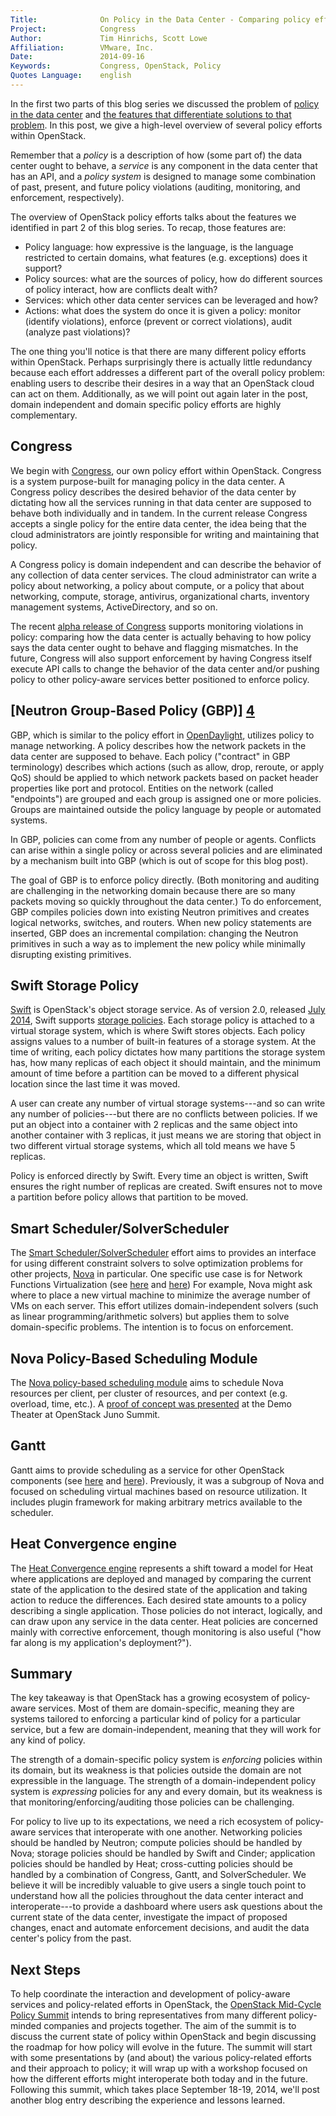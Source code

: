 ```yaml
---
Title:				On Policy in the Data Center - Comparing policy efforts
Project:			Congress
Author:				Tim Hinrichs, Scott Lowe
Affiliation:		VMware, Inc.
Date:				2014-09-16
Keywords:			Congress, OpenStack, Policy
Quotes Language:	english
---
```


In the first two parts of this blog series we discussed the problem of [policy in the data center][1] and [the features that differentiate solutions to that problem][2]. In this post, we give a high-level overview of several policy efforts within OpenStack.

Remember that a _policy_ is a description of how (some part of) the data center ought to behave, a _service_ is any component in the data center that has an API, and a _policy system_ is designed to manage some combination of past, present, and future policy violations (auditing, monitoring, and enforcement, respectively).

The overview of OpenStack policy efforts talks about the features we identified in part 2 of this blog series. To recap, those features are:

* Policy language: how expressive is the language, is the language restricted to certain domains, what features (e.g. exceptions) does it support?
* Policy sources: what are the sources of policy, how do different sources of policy interact, how are conflicts dealt with?
* Services: which other data center services can be leveraged and how?
* Actions: what does the system do once it is given a policy: monitor (identify violations), enforce (prevent or correct violations), audit (analyze past violations)?

The one thing you'll notice is that there are many different policy efforts within OpenStack. Perhaps surprisingly there is actually little redundancy because each effort addresses a different part of the overall policy problem: enabling users to describe their desires in a way that an OpenStack cloud can act on them. Additionally, as we will point out again later in the post, domain independent and domain specific policy efforts are highly complementary.

## Congress

We begin with [Congress][3], our own policy effort within OpenStack. Congress is a system purpose-built for managing policy in the data center. A Congress policy describes the desired behavior of the data center by dictating how all the services running in that data center are supposed to behave both individually and in tandem. In the current release Congress accepts a single policy for the entire data center, the idea being that the cloud administrators are jointly responsible for writing and maintaining that policy.

A Congress policy is domain independent and can describe the behavior of any collection of data center services. The cloud administrator can write a policy about networking, a policy about compute, or a policy that about networking, compute, storage, antivirus, organizational charts, inventory management systems, ActiveDirectory, and so on.

The recent [alpha release of Congress][18] supports monitoring violations in policy: comparing how the data center is actually behaving to how policy says the data center ought to behave and flagging mismatches. In the future, Congress will also support enforcement by having Congress itself execute API calls to change the behavior of the data center and/or pushing policy to other policy-aware services better positioned to enforce policy.

## [Neutron Group-Based Policy (GBP)] [4]

GBP, which is similar to the policy effort in [OpenDaylight][5], utilizes policy to manage networking. A policy describes how the network packets in the data center are supposed to behave. Each policy ("contract" in GBP terminology) describes which actions (such as allow, drop, reroute, or apply QoS) should be applied to which network packets based on packet header properties like port and protocol. Entities on the network (called "endpoints") are grouped and each group is assigned one or more policies. Groups are maintained outside the policy language by people or automated systems.

In GBP, policies can come from any number of people or agents. Conflicts can arise within a single policy or across several policies and are eliminated by a mechanism built into GBP (which is out of scope for this blog post).

The goal of GBP is to enforce policy directly. (Both monitoring and auditing are challenging in the networking domain because there are so many packets moving so quickly throughout the data center.) To do enforcement, GBP compiles policies down into existing Neutron primitives and creates logical networks, switches, and routers. When new policy statements are inserted, GBP does an incremental compilation: changing the Neutron primitives in such a way as to implement the new policy while minimally disrupting existing primitives.

## Swift Storage Policy

[Swift][8] is OpenStack's object storage service. As of version 2.0, released [July 2014][6], Swift supports [storage policies][7]. Each storage policy is attached to a virtual storage system, which is where Swift stores objects. Each policy assigns values to a number of built-in features of a storage system. At the time of writing, each policy dictates how many partitions the storage system has, how many replicas of each object it should maintain, and the minimum amount of time before a partition can be moved to a different physical location since the last time it was moved.

A user can create any number of virtual storage systems---and so can write any number of policies---but there are no conflicts between policies. If we put an object into a container with 2 replicas and the same object into another container with 3 replicas, it just means we are storing that object in two different virtual storage systems, which all told means we have 5 replicas.

Policy is enforced directly by Swift. Every time an object is written, Swift ensures the right number of replicas are created. Swift ensures not to move a partition before policy allows that partition to be moved.

## Smart Scheduler/SolverScheduler

The [Smart Scheduler/SolverScheduler][9] effort aims to provides an interface for using different constraint solvers to solve optimization problems for other projects, [Nova][9] in particular. One specific use case is for Network Functions Virtualization (see [here][10] and [here][11]) For example, Nova might ask where to place a new virtual machine to minimize the average number of VMs on each server. This effort utilizes domain-independent solvers (such as linear programming/arithmetic solvers) but applies them to solve domain-specific problems. The intention is to focus on enforcement.

## Nova Policy-Based Scheduling Module

The [Nova policy-based scheduling module][12] aims to schedule Nova resources per client, per cluster of resources, and per context (e.g. overload, time, etc.). A [proof of concept was presented][13] at the Demo Theater at OpenStack Juno Summit.

## Gantt

Gantt aims to provide scheduling as a service for other OpenStack components (see [here][14] and [here][15]). Previously, it was a subgroup of Nova and focused on scheduling virtual machines based on resource utilization. It includes plugin framework for making arbitrary metrics available to the scheduler.

## Heat Convergence engine

The [Heat Convergence engine][16] represents a shift toward a model for Heat where applications are deployed and managed by comparing the current state of the application to the desired state of the application and taking action to reduce the differences. Each desired state amounts to a policy describing a single application. Those policies do not interact, logically, and can draw upon any service in the data center. Heat policies are concerned mainly with corrective enforcement, though monitoring is also useful ("how far along is my application's deployment?").

## Summary

The key takeaway is that OpenStack has a growing ecosystem of policy-aware services. Most of them are domain-specific, meaning they are systems tailored to enforcing a particular kind of policy for a particular service, but a few are domain-independent, meaning that they will work for any kind of policy.

The strength of a domain-specific policy system is *enforcing* policies within its domain, but its weakness is that policies outside the domain are not expressible in the language. The strength of a domain-independent policy system is *expressing* policies for any and every domain, but its weakness is that monitoring/enforcing/auditing those policies can be challenging.

For policy to live up to its expectations, we need a rich ecosystem of policy-aware services that interoperate with one another. Networking policies should be handled by Neutron; compute policies should be handled by Nova; storage policies should be handled by Swift and Cinder; application policies should be handled by Heat; cross-cutting policies should be handled by a combination of Congress, Gantt, and SolverScheduler. We believe it will be incredibly valuable to give users a single touch point to understand how all the policies throughout the data center interact and interoperate---to provide a dashboard where users ask questions about the current state of the data center, investigate the impact of proposed changes, enact and automate enforcement decisions, and audit the data center's policy from the past.

## Next Steps

To help coordinate the interaction and development of policy-aware services and policy-related efforts in OpenStack, the [OpenStack Mid-Cycle Policy Summit][17] intends to bring representatives from many different policy-minded companies and projects together. The aim of the summit is to discuss the current state of policy within OpenStack and begin discussing the roadmap for how policy will evolve in the future. The summit will start with some presentations by (and about) the various policy-related efforts and their approach to policy; it will wrap up with a workshop focused on how the different efforts might interoperate both today and in the future. Following this summit, which takes place September 18-19, 2014, we'll post another blog entry describing the experience and lessons learned.


[1]: /2014/04/16/policy-problem.html
[2]: /2014/06/18/solution-space.html
[3]: https://wiki.openstack.org/wiki/Congress
[4]:  https://docs.google.com/document/d/1ZbOFxAoibZbJmDWx1oOrOsDcov6Cuom5aaBIrupCD9E/edit?pli=1
[5]: https://wiki.opendaylight.org/view/Group_Policy:Main
[6]:  https://www.openstack.org/blog/2014/07/openstack-swift-2-0-released-and-storage-policies-have-arrived/
[7]: http://docs.openstack.org/developer/swift/overview_policies.html
[8]: https://wiki.openstack.org/wiki/Swift
[9]: https://blueprints.launchpad.net/nova/+spec/solver-scheduler
[10]:  http://openstacksummitmay2014atlanta.sched.org/event/44d44e392250173c4a0344bf27c58860#.U9aFP1hg7zY
[11]:  https://docs.google.com/a/vmware.com/document/d/1k60BQXOMkZS0SIxpFOppGgYp416uXcJVkAFep3Oeju8/edit#
[12]: https://blueprints.launchpad.net/nova/+spec/policy-based-scheduler
[13]:  http://openstacksummitmay2014atlanta.sched.org/event/b4313b37de4645079e3d5506b1d725df#.U9aNq1hg7zY
[14]: https://wiki.openstack.org/wiki/Gantt
[15]: https://github.com/openstack/gantt
[16]: https://review.openstack.org/#/c/95907/7/specs/convergence.rst
[17]: https://www.eventbrite.com/e/openstack-policy-summit-tickets-12642081807
[18]: https://github.com/stackforge/congress